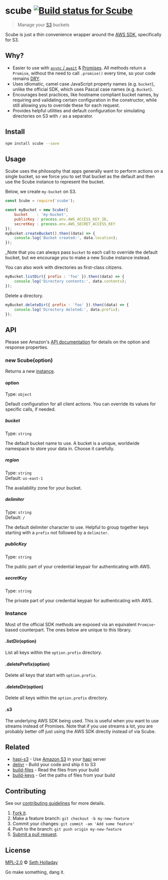 # scube [![Build status for Scube](https://travis-ci.com/sholladay/scube.svg?branch=master "Build Status")](https://travis-ci.com/sholladay/scube "Builds")

> Manage your [S3](https://aws.amazon.com/s3/) buckets

Scube is just a thin convenience wrapper around the [AWS SDK](https://github.com/aws/aws-sdk-js), specifically for S3.

## Why?

 - Easier to use with [`async` / `await`](https://developer.mozilla.org/en-US/docs/Web/JavaScript/Reference/Statements/async_function#Description) & [Promises](https://developer.mozilla.org/en-US/docs/Web/JavaScript/Reference/Global_Objects/Promise). All methods return a `Promise`, without the need to call `.promise()` every time, so your code remains [DRY](https://en.wikipedia.org/wiki/Don%27t_repeat_yourself).
 - Uses idiomatic, camel case JavaScript property names (e.g. `bucket`), unlike the official SDK, which uses Pascal case names (e.g. `Bucket`).
 - Encourages best practices, like hostname compliant bucket names, by requiring and validating certain configuration in the constructor, while still allowing you to override these for each request.
 - Provides helpful utilities and default configuration for simulating directories on S3 with `/` as a separator.

## Install

```sh
npm install scube --save
```

## Usage

Scube uses the philosophy that apps generally want to perform actions on a single bucket, so we force you to set that bucket as the default and then use the Scube instance to represent the bucket.

Below, we create `my-bucket` on S3.

```js
const Scube = require('scube');

const myBucket = new Scube({
    bucket    : 'my-bucket',
    publicKey : process.env.AWS_ACCESS_KEY_ID,
    secretKey : process.env.AWS_SECRET_ACCESS_KEY
});
myBucket.createBucket().then((data) => {
    console.log('Bucket created:', data.location);
});
```
_Note that you can always pass `bucket` to each call to override the default bucket, but we encourage you to make a new Scube instance instead.

You can also work with directories as first-class citizens.

```js
myBucket.listDir({ prefix : 'foo' }).then((data) => {
    console.log('Directory contents:', data.contents);
});
```

Delete a directory.

```js
myBucket.deleteDir({ prefix : 'foo' }).then((data) => {
    console.log('Directory deleted:', data.prefix);
});
```

## API

Please see Amazon's [API documentation](http://docs.aws.amazon.com/AWSJavaScriptSDK/latest/AWS/S3.html) for details on the option and response properties.

### new Scube(option)

Returns a new [instance](#instance).

#### option

Type: `object`

Default configuration for all client actions. You can override its values for specific calls, if needed.

##### bucket

Type: `string`

The default bucket name to use. A bucket is a unique, worldwide namespace to store your data in. Choose it carefully.

##### region

Type: `string`<br>
Default: `us-east-1`

The availability zone for your bucket.

##### delimiter

Type: `string`<br>
Default: `/`

The default delimiter character to use. Helpful to group together keys starting with a `prefix` not followed by a `delimiter`.

##### publicKey

Type: `string`

The public part of your credential keypair for authenticating with AWS.

##### secretKey

Type: `string`

The private part of your credential keypair for authenticating with AWS.

### Instance

Most of the official SDK methods are exposed via an equivalent `Promise`-based counterpart. The ones below are unique to this library.

#### .listDir(option)

List all keys within the `option.prefix` directory.

#### .deletePrefix(option)

Delete all keys that start with `option.prefix`.

#### .deleteDir(option)

Delete all keys within the `option.prefix` directory.

#### .s3

The underlying AWS SDK being used. This is useful when you want to use streams instead of Promises. Note that if you use streams a lot, you are probably better off just using the AWS SDK directly instead of via Scube.

## Related

 - [hapi-s3](https://github.com/sholladay/hapi-s3) - Use [Amazon S3](https://aws.amazon.com/s3/) in your [hapi](https://hapijs.com) server
 - [delivr](https://github.com/sholladay/delivr) - Build your code and ship it to S3
 - [build-files](https://github.com/sholladay/build-files) - Read the files from your build
 - [build-keys](https://github.com/sholladay/build-keys) - Get the paths of files from your build

## Contributing

See our [contributing guidelines](https://github.com/sholladay/scube/blob/master/CONTRIBUTING.md "Guidelines for participating in this project") for more details.

1. [Fork it](https://github.com/sholladay/scube/fork).
2. Make a feature branch: `git checkout -b my-new-feature`
3. Commit your changes: `git commit -am 'Add some feature'`
4. Push to the branch: `git push origin my-new-feature`
5. [Submit a pull request](https://github.com/sholladay/scube/compare "Submit code to this project for review").

## License

[MPL-2.0](https://github.com/sholladay/scube/blob/master/LICENSE "License for scube") © [Seth Holladay](https://seth-holladay.com "Author of scube")

Go make something, dang it.
